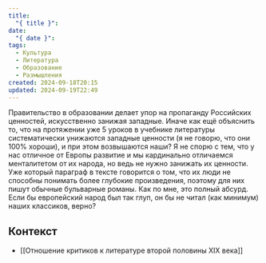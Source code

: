 ```yaml
---
title:
  "{ title }": 
date:
  "{ date }": 
tags:
  - Культура
  - Литература
  - Образование
  - Размышления
created: 2024-09-18T20:15
updated: 2024-09-19T22:49
---
```

Правительство в образовании делает упор на пропаганду Российских ценностей, искусственно занижая западные. Иначе как ещё объяснить то, что на протяжении уже 5 уроков в учебнике литературы систематически унижаются западные ценности (я не говорю, что они 100% хороши), и при этом возвышаются наши? Я не спорю с тем, что у нас отличное от Европы развитие и мы кардинально отличаемся менталитетом от их народа, но ведь не нужно занижать их ценности. Уже который параграф в тексте говорится о том, что их люди не способны понимать более глубокие произведения, поэтому для них пишут обычные бульварные романы. Как по мне, это полный абсурд. Если бы европейский народ был так глуп, он бы не читал (как минимум) наших классиков, верно? 
## Контекст
- [[Отношение критиков к литературе второй половины XIX века]]

